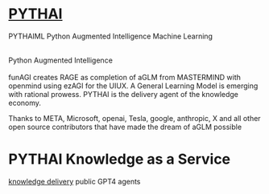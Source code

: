 # <a href="https://gpt.pythai.net">PYTHAI</a><br />
PYTHAIML Python Augmented Intelligence Machine Learning<br /><br />

Python Augmented Intelligence<br /><br />
funAGI creates RAGE as completion of aGLM from MASTERMIND with openmind using ezAGI for the UIUX. A General Learning Model is emerging with rational prowess. PYTHAI is the delivery agent of the knowledge economy.<br />

Thanks to META, Microsoft, openai, Tesla, google, anthropic, X and all other open source contributors that have made the dream of aGLM possible<br />

# PYTHAI Knowledge as a Service
<a href="https://gpt.pythai.net">knowledge delivery</a> public GPT4 agents
